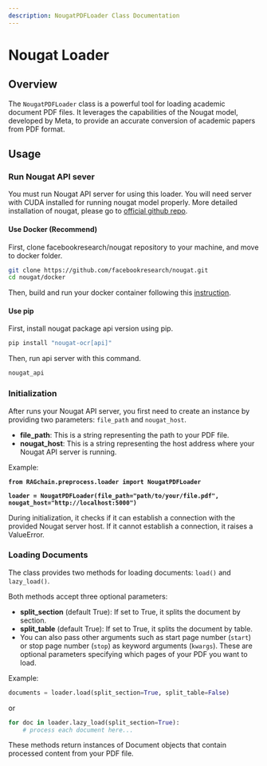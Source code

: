 ```yaml
---
description: NougatPDFLoader Class Documentation
---
```


# Nougat Loader

## Overview

The `NougatPDFLoader` class is a powerful tool for loading academic document PDF files. It leverages the capabilities of the Nougat model, developed by Meta, to provide an accurate conversion of academic papers from PDF format.&#x20;

## Usage

### Run Nougat API sever&#x20;

You must run Nougat API server for using this loader. You will need server with CUDA installed for running nougat model properly. More detailed installation of nougat, please go to [official github repo](https://github.com/facebookresearch/nougat).

#### Use Docker (Recommend)

First, clone facebookresearch/nougat repository to your machine, and move to docker folder.

```bash
git clone https://github.com/facebookresearch/nougat.git
cd nougat/docker
```

Then, build and run your docker container following this [instruction](https://github.com/facebookresearch/nougat/tree/main/docker).&#x20;

#### Use pip

First, install nougat package api version using pip.

```bash
pip install "nougat-ocr[api]"
```

Then, run api server with this command.

```bash
nougat_api
```

### Initialization

After runs your Nougat API server, you first need to create an instance by providing two parameters: `file_path` and `nougat_host`.

* **file\_path**: This is a string representing the path to your PDF file.
* **nougat\_host**: This is a string representing the host address where your Nougat API server is running.

Example:

<pre class="language-python"><code class="lang-python"><strong>from RAGchain.preprocess.loader import NougatPDFLoader
</strong><strong>
</strong><strong>loader = NougatPDFLoader(file_path="path/to/your/file.pdf", nougat_host="http://localhost:5000")
</strong></code></pre>

During initialization, it checks if it can establish a connection with the provided Nougat server host. If it cannot establish a connection, it raises a ValueError.

### Loading Documents

The class provides two methods for loading documents: `load()` and `lazy_load()`.

Both methods accept three optional parameters:

* **split\_section** (default True): If set to True, it splits the document by section.
* **split\_table** (default True): If set to True, it splits the document by table.
* You can also pass other arguments such as start page number (`start`) or stop page number (`stop`) as keyword arguments (`kwargs`). These are optional parameters specifying which pages of your PDF you want to load.

Example:

```python
documents = loader.load(split_section=True, split_table=False)
```

or

```python
for doc in loader.lazy_load(split_section=True):
    # process each document here...
```

These methods return instances of Document objects that contain processed content from your PDF file.
